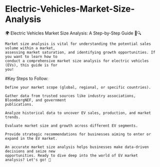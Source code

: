 # Electric-Vehicles-Market-Size-Analysis
🌍 Electric Vehicles Market Size Analysis: A Step-by-Step Guide 🚗🔍

    Market size analysis is vital for understanding the potential sales volume within a market, 
    assessing market saturation, and identifying growth opportunities. If you want to learn how to 
    conduct a comprehensive market size analysis for electric vehicles (EVs), this guide is for 
    you!
    
#Key Steps to Follow:

    Define your market scope (global, regional, or specific countries).

    Gather data from trusted sources like industry associations, BloombergNEF, and government 
    publications.

    Analyze historical data to uncover EV sales, production, and market trends.

    Evaluate market size and growth across different EV segments.

    Provide strategic recommendations for businesses aiming to enter or expand in the EV market.

    An accurate market size analysis helps businesses make data-driven decisions and seize new 
    opportunities. Ready to dive deep into the world of EV market analysis? Let's go! 🚀
